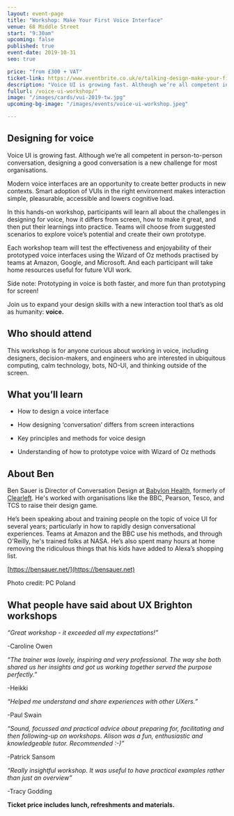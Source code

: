 ```yaml
---
layout: event-page
title: "Workshop: Make Your First Voice Interface"
venue: 68 Middle Street
start: "9:30am"
upcoming: false
published: true
event-date: 2019-10-31
seo: true

price: "from £300 + VAT"
ticket-link: https://www.eventbrite.co.uk/e/talking-design-make-your-first-voice-interface-a-workshop-with-ben-sauer-tickets-70743031311
description: "Voice UI is growing fast. Although we’re all competent in person-to-person conversation, designing a good conversation is a new challenge for most organisations."
fullurl: /voice-ui-workshop/"
image: "/images/cards/vui-2019-tw.jpg"
upcoming-bg-image: "/images/events/voice-ui-workshop.jpeg"

---
```


## Designing for voice

<p class="standfirst mt2">Voice UI is growing fast. Although we’re all competent in person-to-person conversation, designing a good conversation is a new challenge for most organisations. </p>


Modern voice interfaces are an opportunity to create better products in new contexts. Smart adoption of VUIs in the right environment makes interaction simple, pleasurable, accessible and lowers cognitive load. 

In this hands-on workshop, participants will learn all about the challenges in designing for voice, how it differs from screen, how to make it great, and then put their learnings into practice. Teams will choose from suggested scenarios to explore voice’s potential and create their own prototype. 

Each workshop team will test the effectiveness and enjoyability of their prototyped voice interfaces using the Wizard of Oz methods practised by teams at Amazon, Google, and Microsoft. And each participant will take home resources useful for future VUI work.

Side note: Prototyping in voice is both faster, and more fun than prototyping for screen!

Join us to expand your design skills with a new interaction tool that’s as old as humanity: **voice.**

## Who should attend
This workshop is for anyone curious about working in voice, including designers, decision-makers, and engineers who are interested in ubiquitous computing, calm technology, bots, NO-UI, and thinking outside of the screen.

## What you’ll learn
- How to design a voice interface

- How designing ‘conversation’ differs from screen interactions

- Key principles and methods for voice design

- Understanding of how to prototype voice with Wizard of Oz methods

## About Ben
Ben Sauer is Director of Conversation Design at [Babylon Health](https://www.babylonhealth.com/), formerly of [Clearleft](https://clearleft.com/). He's worked with organisations like the BBC, Pearson, Tesco, and TCS to raise their design game.

He’s been speaking about and training people on the topic of voice UI for several years; particularly in how to rapidly design conversational experiences. Teams at Amazon and the BBC use his methods, and through O'Reilly, he's trained folks at NASA. He’s also spent many hours at home removing the ridiculous things that his kids have added to Alexa’s shopping list.

[https://bensauer.net/](https://bensauer.net)

Photo credit: PC Poland

## What people have said about UX Brighton workshops
*“Great workshop - it exceeded all my expectations!”*

-Caroline Owen

*“The trainer was lovely, inspiring and very professional. The way she both shared us her insights and got us working together served the purpose perfectly.”*

-Heikki

*“Helped me understand and share experiences with other UXers.”*

-Paul Swain

*“Sound, focussed and practical advice about preparing for, facilitating and then following-up on workshops. Alison was a fun, enthusiastic and knowledgeable tutor. Recommended :-)”*

-Patrick Sansom

*“Really insightful workshop. It was useful to have practical examples rather than just an overview”*

-Tracy Godding

**Ticket price includes lunch, refreshments and materials.**
